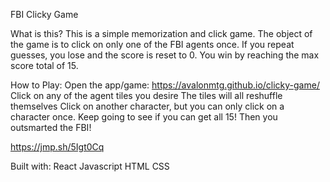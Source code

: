 FBI Clicky Game

What is this?
This is a simple memorization and click game. The object of the game is to click on only one of the FBI agents once. If you repeat guesses, you lose and the score is reset to 0. You win by reaching the max score total of 15.

How to Play:
Open the app/game: https://avalonmtg.github.io/clicky-game/
Click on any of the agent tiles you desire
The tiles will all reshuffle themselves
Click on another character, but you can only click on a character once.
Keep going to see if you can get all 15! Then you outsmarted the FBI!

https://jmp.sh/5Igt0Cq

Built with:
React
Javascript
HTML
CSS
